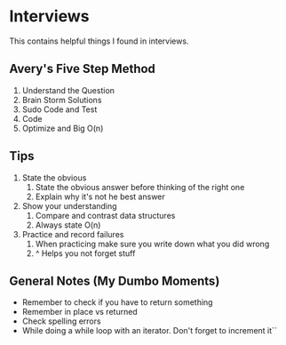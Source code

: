 # Interviews

This contains helpful things I found in interviews.

## Avery's Five Step Method
1. Understand the Question
1. Brain Storm Solutions
1. Sudo Code and Test
1. Code
1. Optimize and Big O(n)

## Tips
1. State the obvious
    1. State the obvious answer before thinking of the right one
    1. Explain why it's not he best answer
1. Show your understanding
    1. Compare and contrast data structures
    1. Always state O(n)
1. Practice and record failures
    1. When practicing make sure you write down what you did wrong
    1. ^ Helps you not forget stuff


## General Notes (My Dumbo Moments)
- Remember to check if you have to return something 
- Remember in place vs returned 
- Check spelling errors
- While doing a while loop with an iterator. Don't forget to increment it``
